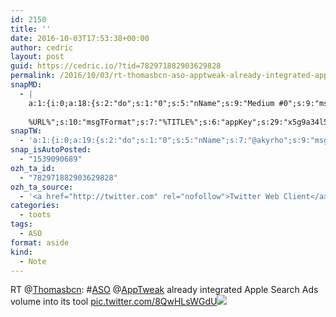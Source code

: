 ```yaml
---
id: 2150
title: ''
date: 2016-10-03T17:53:38+00:00
author: cedric
layout: post
guid: https://cedric.io/?tid=782971882903629828
permalink: /2016/10/03/rt-thomasbcn-aso-apptweak-already-integrated-apple-search-ads-volume-into-its-tool-pic-twitter-com-8qwhlswgdu/
snapMD:
  - |
    a:1:{i:0;a:18:{s:2:"do";s:1:"0";s:5:"nName";s:9:"Medium #0";s:9:"msgFormat";s:19:"%FULLTEXT%
    
    %URL%";s:10:"msgTFormat";s:7:"%TITLE%";s:6:"appKey";s:29:"x5g9a34l5z294i5y2q284e4g54454";s:6:"appSec";s:85:"d3h0a44e4s2b4i5u2r234m5f5b4v2l5q2a444h574347464a454x2w20374447494c484b4w2c464f5u2d4z2";s:8:"inclTags";s:1:"1";s:7:"fltrsOn";i:0;s:5:"fltrs";a:0:{}s:7:"proxyOn";i:0;s:7:"useSURL";i:0;s:1:"v";i:350;s:4:"publ";s:1:"0";s:11:"accessToken";s:65:"2353413aa5437433e5648ccf74a16119308317c52d1a24d8ed99f26add037528a";s:12:"appAppUserID";s:65:"104b21fd8da79171a6e7bf800d03b4b761204f242935e05d2d86850a6b1635f77";s:14:"appAppUserName";s:26:"Cédric Bousmanne (akyrho)";s:13:"appAppUserURL";s:26:"https://medium.com/@akyrho";s:7:"pubList";a:0:{}}}
snapTW:
  - 'a:1:{i:0;a:19:{s:2:"do";s:1:"0";s:5:"nName";s:7:"@akyrho";s:9:"msgFormat";s:26:"%TITLE%. %EXCERPT% - %URL%";s:6:"appKey";s:55:"x5g9a8325v2y475r3c4m48584n53446p423r3r5u3e356j5j3k4r2p3";s:6:"appSec";s:105:"d3h0a94o46415u594v3q5l5n5l4r4x474x4j484o473u4i5w2m4k494z2k344n306n5r3l5v2s554p4n3p3k45495c3z4v4d3m3u5w525";s:7:"fltrsOn";i:0;s:5:"fltrs";a:0:{}s:7:"proxyOn";i:0;s:7:"useSURL";i:0;s:1:"v";i:350;s:5:"twURL";s:25:"http://twitter.com/akyrho";s:11:"accessToken";s:50:"6678782-Eyg60SCeh7762DEIsYtTPD5GVeOuSN8ATMdF2Lpppe";s:14:"accessTokenSec";s:45:"PgGDCbcYLJnR5esZjY9ID72A33mUNCYnQwaQTBsojSJNa";s:5:"tw140";i:0;s:10:"riComments";s:1:"1";s:11:"riCommentsM";s:1:"1";s:12:"riCommentsAA";s:1:"1";s:8:"attchImg";s:1:"1";s:9:"wpImgSize";s:4:"full";}}'
snap_isAutoPosted:
  - "1539090689"
ozh_ta_id:
  - "782971882903629828"
ozh_ta_source:
  - '<a href="http://twitter.com" rel="nofollow">Twitter Web Client</a>'
categories:
  - toots
tags:
  - ASO
format: aside
kind:
  - Note
---
```

RT <span class="username username_linked">@<a href="https://twitter.com/Thomasbcn" title="Thomasbcn">Thomasbcn</a></span>: <span class="hashtag hashtag_local">#<a href="https://cedric.io/tag/aso/">ASO</a> <span class="username username_linked">@<a href="https://twitter.com/AppTweak" title="AppTweak">AppTweak</a></span> already integrated Apple Search Ads volume into its tool <a href="https://twitter.com/Thomasbcn/status/782968675162808320/photo/1" title="https://twitter.com/Thomasbcn/status/782968675162808320/photo/1" class="link link_untco link_untco_image">pic.twitter.com/8QwHLsWGdU</a><span class="embed_image embed_image_yes"><a href="https://twitter.com/Thomasbcn/status/782968675162808320/photo/1"><img src="https://i1.wp.com/pbs.twimg.com/media/Ct2p0oCWYAAuFfM.jpg?w=900&#038;ssl=1" data-recalc-dims="1" /></a></span></p>